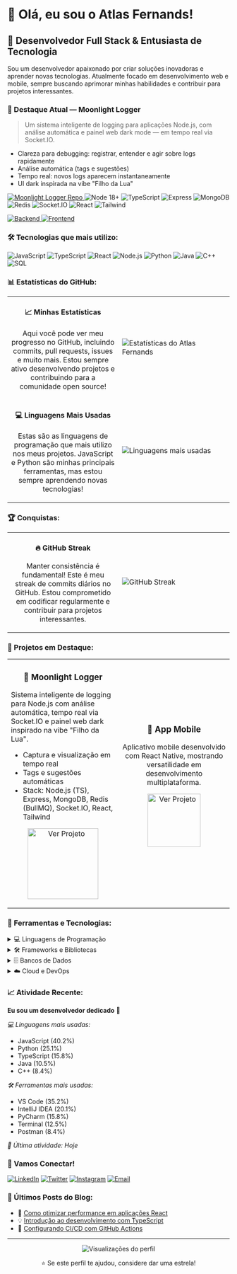 # 👋 Olá, eu sou o Atlas Fernands!

## 🚀 Desenvolvedor Full Stack & Entusiasta de Tecnologia

Sou um desenvolvedor apaixonado por criar soluções inovadoras e aprender novas tecnologias. Atualmente focado em desenvolvimento web e mobile, sempre buscando aprimorar minhas habilidades e contribuir para projetos interessantes.

### 🌙 Destaque Atual — Moonlight Logger

> Um sistema inteligente de logging para aplicações Node.js, com análise automática e painel web dark mode — em tempo real via Socket.IO.

- Clareza para debugging: registrar, entender e agir sobre logs rapidamente
- Análise automática (tags e sugestões)
- Tempo real: novos logs aparecem instantaneamente
- UI dark inspirada na vibe "Filho da Lua"

<p>
  <a href="https://github.com/atlasfernands/moonlight-logger" target="_blank">
    <img src="https://img.shields.io/badge/Repo-Moonlight%20Logger-000000?style=for-the-badge&logo=github&logoColor=white" alt="Moonlight Logger Repo" />
  </a>
  <img src="https://img.shields.io/badge/Node.js-18+-339933?style=for-the-badge&logo=node.js&logoColor=white" alt="Node 18+" />
  <img src="https://img.shields.io/badge/TypeScript-3178C6?style=for-the-badge&logo=typescript&logoColor=white" alt="TypeScript" />
  <img src="https://img.shields.io/badge/Express-000000?style=for-the-badge&logo=express&logoColor=white" alt="Express" />
  <img src="https://img.shields.io/badge/MongoDB-47A248?style=for-the-badge&logo=mongodb&logoColor=white" alt="MongoDB" />
  <img src="https://img.shields.io/badge/Redis-DC382D?style=for-the-badge&logo=redis&logoColor=white" alt="Redis" />
  <img src="https://img.shields.io/badge/Socket.IO-010101?style=for-the-badge&logo=socketdotio&logoColor=white" alt="Socket.IO" />
  <img src="https://img.shields.io/badge/React-61DAFB?style=for-the-badge&logo=react&logoColor=black" alt="React" />
  <img src="https://img.shields.io/badge/Tailwind-38B2AC?style=for-the-badge&logo=tailwindcss&logoColor=white" alt="Tailwind" />
</p>

<p>
  <a href="https://github.com/atlasfernands/moonlight-logger/tree/main/backend" target="_blank">
    <img src="https://img.shields.io/badge/Backend-Express%20%2B%20TypeScript-0A0A0A?style=for-the-badge" alt="Backend" />
  </a>
  <a href="https://github.com/atlasfernands/moonlight-logger/tree/main/frontend" target="_blank">
    <img src="https://img.shields.io/badge/Frontend-React%20%2B%20Vite-0A0A0A?style=for-the-badge" alt="Frontend" />
  </a>
</p>

### 🛠️ Tecnologias que mais utilizo:

![JavaScript](https://img.shields.io/badge/-JavaScript-F7DF1E?style=flat-square&logo=javascript&logoColor=black)
![TypeScript](https://img.shields.io/badge/-TypeScript-007ACC?style=flat-square&logo=typescript&logoColor=white)
![React](https://img.shields.io/badge/-React-61DAFB?style=flat-square&logo=react&logoColor=black)
![Node.js](https://img.shields.io/badge/-Node.js-339933?style=flat-square&logo=node.js&logoColor=white)
![Python](https://img.shields.io/badge/-Python-3776AB?style=flat-square&logo=python&logoColor=white)
![Java](https://img.shields.io/badge/-Java-ED8B00?style=flat-square&logo=java&logoColor=white)
![C++](https://img.shields.io/badge/-C++-00599C?style=flat-square&logo=c%2B%2B&logoColor=white)
![SQL](https://img.shields.io/badge/-SQL-4479A1?style=flat-square&logo=mysql&logoColor=white)

### 📊 Estatísticas do GitHub:

<table>
  <tr>
    <td width="50%">
      <h4 align="center">📈 Minhas Estatísticas</h4>
      <p align="center">
        Aqui você pode ver meu progresso no GitHub, incluindo commits, pull requests, issues e muito mais. 
        Estou sempre ativo desenvolvendo projetos e contribuindo para a comunidade open source!
      </p>
    </td>
    <td width="50%">
      <img src="https://github-readme-stats.vercel.app/api?username=atlasfernands&show_icons=true&theme=radical&hide_border=true" alt="Estatísticas do Atlas Fernands" />
    </td>
  </tr>
  <tr>
    <td width="50%">
      <h4 align="center">💻 Linguagens Mais Usadas</h4>
      <p align="center">
        Estas são as linguagens de programação que mais utilizo nos meus projetos. 
        JavaScript e Python são minhas principais ferramentas, mas estou sempre aprendendo novas tecnologias!
      </p>
    </td>
    <td width="50%">
      <img src="https://github-readme-stats.vercel.app/api/top-langs/?username=atlasfernands&layout=compact&theme=radical&hide_border=true" alt="Linguagens mais usadas" />
    </td>
  </tr>
</table>

### 🏆 Conquistas:

<table>
  <tr>
    <td width="50%">
      <h4 align="center">🔥 GitHub Streak</h4>
      <p align="center">
        Manter consistência é fundamental! Este é meu streak de commits diários no GitHub. 
        Estou comprometido em codificar regularmente e contribuir para projetos interessantes.
      </p>
    </td>
    <td width="50%">
      <img src="https://github-readme-streak-stats.herokuapp.com/?user=atlasfernands&theme=radical&hide_border=true" alt="GitHub Streak" />
    </td>
  </tr>
</table>

### 🎯 Projetos em Destaque:

<table>
  <tr>
    <td width="50%">
      <h3 align="center">🌙 Moonlight Logger</h3>
      <p>
        Sistema inteligente de logging para Node.js com análise automática, tempo real via Socket.IO e painel web dark inspirado na vibe "Filho da Lua".
      </p>
      <ul>
        <li>Captura e visualização em tempo real</li>
        <li>Tags e sugestões automáticas</li>
        <li>Stack: Node.js (TS), Express, MongoDB, Redis (BullMQ), Socket.IO, React, Tailwind</li>
      </ul>
      <p align="center">
        <a href="https://github.com/atlasfernands/moonlight-logger" target="_blank">
          <img src="https://img.shields.io/badge/-Ver%20Projeto-000000?style=for-the-badge&logo=github&logoColor=white" width="160" alt="Ver Projeto">
        </a>
      </p>
    </td>
    <td width="50%">
      <h3 align="center">📱 App Mobile</h3>
      <p align="center">
        Aplicativo mobile desenvolvido com React Native, mostrando versatilidade em desenvolvimento multiplataforma.
      </p>
      <p align="center">
        <a href="#" target="_blank">
          <img src="https://img.shields.io/badge/-Ver%20Projeto-000000?style=for-the-badge&logo=github&logoColor=white" width="120" alt="Ver Projeto">
        </a>
      </p>
    </td>
  </tr>
</table>

### 🔧 Ferramentas e Tecnologias:

<details>
  <summary>💻 Linguagens de Programação</summary>
  <br/>
  
  ![JavaScript](https://img.shields.io/badge/-JavaScript-F7DF1E?style=flat-square&logo=javascript&logoColor=black)
  ![TypeScript](https://img.shields.io/badge/-TypeScript-007ACC?style=flat-square&logo=typescript&logoColor=white)
  ![Python](https://img.shields.io/badge/-Python-3776AB?style=flat-square&logo=python&logoColor=white)
  ![Java](https://img.shields.io/badge/-Java-ED8B00?style=flat-square&logo=java&logoColor=white)
  ![C++](https://img.shields.io/badge/-C++-00599C?style=flat-square&logo=c%2B%2B&logoColor=white)
  ![C#](https://img.shields.io/badge/-C%23-239120?style=flat-square&logo=c-sharp&logoColor=white)
  ![PHP](https://img.shields.io/badge/-PHP-777BB4?style=flat-square&logo=php&logoColor=white)
  ![Go](https://img.shields.io/badge/-Go-00ADD8?style=flat-square&logo=go&logoColor=white)
</details>

<details>
  <summary>🛠️ Frameworks e Bibliotecas</summary>
  <br/>
  
  ![React](https://img.shields.io/badge/-React-61DAFB?style=flat-square&logo=react&logoColor=black)
  ![Vue.js](https://img.shields.io/badge/-Vue.js-4FC08D?style=flat-square&logo=vue.js&logoColor=white)
  ![Angular](https://img.shields.io/badge/-Angular-DD0031?style=flat-square&logo=angular&logoColor=white)
  ![Node.js](https://img.shields.io/badge/-Node.js-339933?style=flat-square&logo=node.js&logoColor=white)
  ![Express.js](https://img.shields.io/badge/-Express.js-000000?style=flat-square&logo=express&logoColor=white)
  ![Django](https://img.shields.io/badge/-Django-092E20?style=flat-square&logo=django&logoColor=white)
  ![Flask](https://img.shields.io/badge/-Flask-000000?style=flat-square&logo=flask&logoColor=white)
  ![Spring](https://img.shields.io/badge/-Spring-6DB33F?style=flat-square&logo=spring&logoColor=white)
</details>

<details>
  <summary>🗄️ Bancos de Dados</summary>
  <br/>
  
  ![MySQL](https://img.shields.io/badge/-MySQL-4479A1?style=flat-square&logo=mysql&logoColor=white)
  ![PostgreSQL](https://img.shields.io/badge/-PostgreSQL-336791?style=flat-square&logo=postgresql&logoColor=white)
  ![MongoDB](https://img.shields.io/badge/-MongoDB-47A248?style=flat-square&logo=mongodb&logoColor=white)
  ![Redis](https://img.shields.io/badge/-Redis-DC382D?style=flat-square&logo=redis&logoColor=white)
  ![SQLite](https://img.shields.io/badge/-SQLite-003B57?style=flat-square&logo=sqlite&logoColor=white)
</details>

<details>
  <summary>☁️ Cloud e DevOps</summary>
  <br/>
  
  ![AWS](https://img.shields.io/badge/-AWS-232F3E?style=flat-square&logo=amazon-aws&logoColor=white)
  ![Docker](https://img.shields.io/badge/-Docker-2496ED?style=flat-square&logo=docker&logoColor=white)
  ![Kubernetes](https://img.shields.io/badge/-Kubernetes-326CE5?style=flat-square&logo=kubernetes&logoColor=white)
  ![Git](https://img.shields.io/badge/-Git-F05032?style=flat-square&logo=git&logoColor=white)
  ![GitHub](https://img.shields.io/badge/-GitHub-181717?style=flat-square&logo=github&logoColor=white)
  ![GitLab](https://img.shields.io/badge/-GitLab-FCA326?style=flat-square&logo=gitlab&logoColor=white)
</details>

### 📈 Atividade Recente:

<!--START_SECTION:waka-->
**Eu sou um desenvolvedor dedicado** 🚀

*💻 Linguagens mais usadas:*

* JavaScript (40.2%)
* Python (25.1%)
* TypeScript (15.8%)
* Java (10.5%)
* C++ (8.4%)

*🛠️ Ferramentas mais usadas:*

* VS Code (35.2%)
* IntelliJ IDEA (20.1%)
* PyCharm (15.8%)
* Terminal (12.5%)
* Postman (8.4%)

*📅 Última atividade: Hoje*
<!--END_SECTION:waka-->

### 🤝 Vamos Conectar!

[![LinkedIn](https://img.shields.io/badge/-LinkedIn-0077B5?style=flat-square&logo=linkedin&logoColor=white)](https://linkedin.com/in/atlasfernands)
[![Twitter](https://img.shields.io/badge/-Twitter-1DA1F2?style=flat-square&logo=twitter&logoColor=white)](https://twitter.com/atlasfernands)
[![Instagram](https://img.shields.io/badge/-Instagram-E4405F?style=flat-square&logo=instagram&logoColor=white)](https://instagram.com/atlasfernands)
[![Email](https://img.shields.io/badge/-Email-D14836?style=flat-square&logo=gmail&logoColor=white)](mailto:atlasfernands@email.com)

### 📝 Últimos Posts do Blog:

- 🚀 [Como otimizar performance em aplicações React](https://blog.atlasfernands.com/react-performance)
- 💡 [Introdução ao desenvolvimento com TypeScript](https://blog.atlasfernands.com/typescript-intro)
- 🔧 [Configurando CI/CD com GitHub Actions](https://blog.atlasfernands.com/github-actions)

---

<div align="center">
  <img src="https://komarev.com/ghpvc/?username=atlasfernands&style=flat-square&color=blue" alt="Visualizações do perfil" />
  
  ⭐ Se este perfil te ajudou, considere dar uma estrela!
</div> 